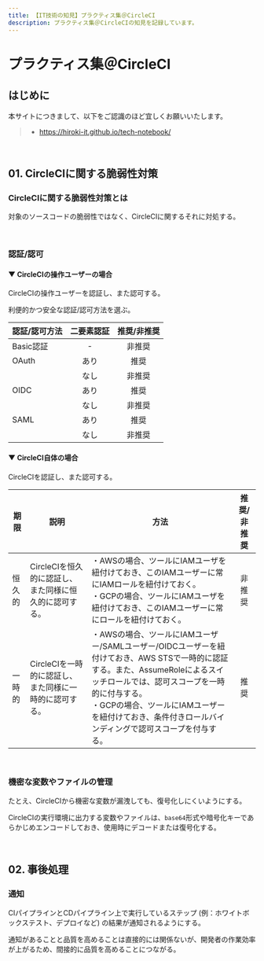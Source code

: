```yaml
---
title: 【IT技術の知見】プラクティス集＠CircleCI
description: プラクティス集＠CircleCIの知見を記録しています。
---
```


# プラクティス集＠CircleCI

## はじめに

本サイトにつきまして、以下をご認識のほど宜しくお願いいたします。

> - https://hiroki-it.github.io/tech-notebook/

<br>

## 01. CircleCIに関する脆弱性対策

### CircleCIに関する脆弱性対策とは

対象のソースコードの脆弱性ではなく、CircleCIに関するそれに対処する。

<br>

### 認証/認可

#### ▼ CircleCIの操作ユーザーの場合

CircleCIの操作ユーザーを認証し、また認可する。

利便的かつ安全な認証/認可方法を選ぶ。

| 認証/認可方法 | 二要素認証 | 推奨/非推奨 |
| ------------- | :--------: | :---------: |
| Basic認証     |     -      |   非推奨    |
| OAuth         |    あり    |    推奨     |
|               |    なし    |   非推奨    |
| OIDC          |    あり    |    推奨     |
|               |    なし    |   非推奨    |
| SAML          |    あり    |    推奨     |
|               |    なし    |   非推奨    |

#### ▼ CircleCI自体の場合

CircleCIを認証し、また認可する。

| 期限   | 説明                                                   | 方法                                                                                                                                                                                                                                                                                      | 推奨/非推奨 |
| ------ | ------------------------------------------------------ | ----------------------------------------------------------------------------------------------------------------------------------------------------------------------------------------------------------------------------------------------------------------------------------------- | :---------: |
| 恒久的 | CircleCIを恒久的に認証し、また同様に恒久的に認可する。 | ・AWSの場合、ツールにIAMユーザを紐付けておき、このIAMユーザーに常にIAMロールを紐付けておく。<br>・GCPの場合、ツールにIAMユーザを紐付けておき、このIAMユーザーに常にロールを紐付けておく。                                                                                                 |   非推奨    |
| 一時的 | CircleCIを一時的に認証し、また同様に一時的に認可する。 | ・AWSの場合、ツールにIAMユーザー/SAMLユーザー/OIDCユーザーを紐付けておき、AWS STSで一時的に認証する。また、AssumeRoleによるスイッチロールでは、認可スコープを一時的に付与する。<br>・GCPの場合、ツールにIAMユーザーを紐付けておき、条件付きロールバインディングで認可スコープを付与する。 |    推奨     |

<br>

### 機密な変数やファイルの管理

たとえ、CircleCIから機密な変数が漏洩しても、復号化しにくいようにする。

CircleCIの実行環境に出力する変数やファイルは、`base64`形式や暗号化キーであらかじめエンコードしておき、使用時にデコードまたは復号化する。

<br>

## 02. 事後処理

### 通知

CIパイプラインとCDパイプライン上で実行しているステップ (例：ホワイトボックステスト、デプロイなど) の結果が通知されるようにする。

通知があることと品質を高めることは直接的には関係ないが、開発者の作業効率が上がるため、間接的に品質を高めることにつながる。

<br>
